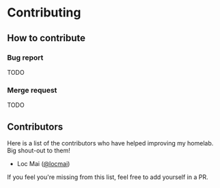 # Contributing

## How to contribute

### Bug report

TODO

### Merge request

TODO

## Contributors

Here is a list of the contributors who have helped improving my homelab. Big shout-out to them!

- Loc Mai ([@locmai](https://github.com/locmai))

If you feel you're missing from this list, feel free to add yourself in a PR.
